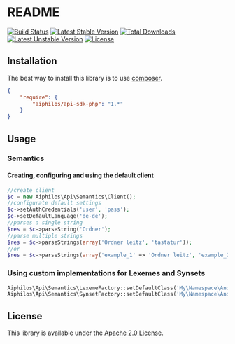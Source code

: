 # README
[![Build Status](https://travis-ci.org/aiphilos/api-sdk-php.svg?branch=master)](https://travis-ci.org/aiphilos/api-sdk-php) [![Latest Stable Version](https://poser.pugx.org/aiphilos/api-sdk-php/v/stable)](https://packagist.org/packages/aiphilos/api-sdk-php) [![Total Downloads](https://poser.pugx.org/aiphilos/api-sdk-php/downloads)](https://packagist.org/packages/aiphilos/api-sdk-php) [![Latest Unstable Version](https://poser.pugx.org/aiphilos/api-sdk-php/v/unstable)](https://packagist.org/packages/aiphilos/api-sdk-php) [![License](https://poser.pugx.org/aiphilos/api-sdk-php/license)](https://packagist.org/packages/aiphilos/api-sdk-php)
## Installation
The best way to install this library is to use [composer](https://getcomposer.org/).

```json
{
    "require": {
        "aiphilos/api-sdk-php": "1.*"
    }
}
```

## Usage
### Semantics
#### Creating, configuring and using the default client
```php
//create client
$c = new Aiphilos\Api\Semantics\Client();
//configurate default settings
$c->setAuthCredentials('user', 'pass');
$c->setDefaultLanguage('de-de');
//parses a single string
$res = $c->parseString('Ordner');
//parse multiple strings
$res = $c->parseStrings(array('Ordner leitz', 'tastatur'));
//or
$res = $c->parseStrings(array('example_1' => 'Ordner leitz', 'example_2' => 'tastatur'));
```

### Using custom implementations for Lexemes and Synsets
```php
Aiphilos\Api\Semantics\LexemeFactory::setDefaultClass('My\Namespace\And\Classname'); //instance of Aiphilos\Api\Semantics\LexemeInterface
Aiphilos\Api\Semantics\SynsetFactory::setDefaultClass('My\Namespace\And\Classname'); //instance of Aiphilos\Api\Semantics\SynsetInterface
```

## License
This library is available under the [Apache 2.0 License](LICENSE).
